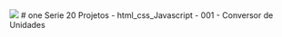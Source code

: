 <img src="Captura de Tela 2023-09-01 às 21.41.56.png">
# one
Serie 20 Projetos - html_css_Javascript - 001 - Conversor de Unidades
